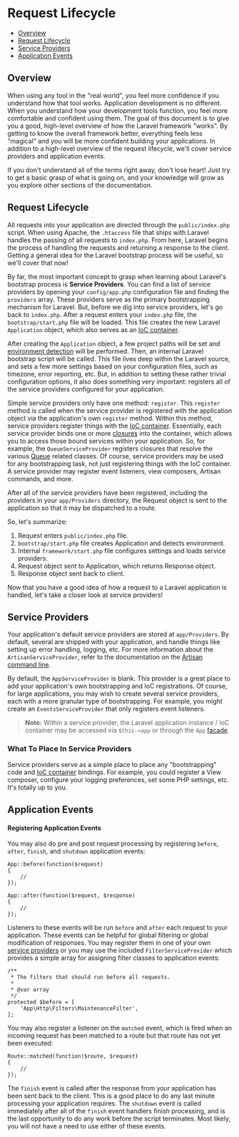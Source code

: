 # Request Lifecycle

- [Overview](#overview)
- [Request Lifecycle](#request-lifecycle)
- [Service Providers](#service-providers)
- [Application Events](#application-events)

<a name="overview"></a>
## Overview

When using any tool in the "real world", you feel more confidence if you understand how that tool works. Application development is no different. When you understand how your development tools function, you feel more comfortable and confident using them. The goal of this document is to give you a good, high-level overview of how the Laravel framework "works". By getting to know the overall framework better, everything feels less "magical" and you will be more confident building your applications. In addition to a high-level overview of the request lifecycle, we'll cover service providers and application events.

If you don't understand all of the terms right away, don't lose heart! Just try to get a basic grasp of what is going on, and your knowledge will grow as you explore other sections of the documentation.

<a name="request-lifecycle"></a>
## Request Lifecycle

All requests into your application are directed through the `public/index.php` script. When using Apache, the `.htaccess` file that ships with Laravel handles the passing of all requests to `index.php`. From here, Laravel begins the process of handling the requests and returning a response to the client. Getting a general idea for the Laravel bootstrap process will be useful, so we'll cover that now!

By far, the most important concept to grasp when learning about Laravel's bootstrap process is **Service Providers**. You can find a list of service providers by opening your `config/app.php` configuration file and finding the `providers` array. These providers serve as the primary bootstrapping mechanism for Laravel. But, before we dig into service providers, let's go back to `index.php`. After a request enters your `index.php` file, the `bootstrap/start.php` file will be loaded. This file creates the new Laravel `Application` object, which also serves as an [IoC container](/docs/ioc).

After creating the `Application` object, a few project paths will be set and [environment detection](/docs/configuration#environment-configuration) will be performed. Then, an internal Laravel bootstrap script will be called. This file lives deep within the Laravel source, and sets a few more settings based on your configuration files, such as timezone, error reporting, etc. But, in addition to setting these rather trivial configuration options, it also does something very important: registers all of the service providers configured for your application.

Simple service providers only have one method: `register`. This `register` method is called when the service provider is registered with the application object via the application's own `register` method. Within this method, service providers register things with the [IoC container](/docs/ioc). Essentially, each service provider binds one or more [closures](http://us3.php.net/manual/en/functions.anonymous.php) into the container, which allows you to access those bound services within your application. So, for example, the `QueueServiceProvider` registers closures that resolve the various [Queue](/docs/queues) related classes. Of course, service providers may be used for any bootstrapping task, not just registering things with the IoC container. A service provider may register event listeners, view composers, Artisan commands, and more.

After all of the service providers have been registered, including the providers in your `app/Providers` directory, the Request object is sent to the application so that it may be dispatched to a route.

So, let's summarize:

1. Request enters `public/index.php` file.
2. `bootstrap/start.php` file creates Application and detects environment.
3. Internal `framework/start.php` file configures settings and loads service providers.
4. Request object sent to Application, which returns Response object.
5. Response object sent back to client.

Now that you have a good idea of how a request to a Laravel application is handled, let's take a closer look at service providers!

<a name="service-providers"></a>
## Service Providers

Your application's default service providers are stored at `app/Providers`. By default, several are shipped with your application, and handle things like setting up error handling, logging, etc. For more information about the `ArtisanServiceProvider`, refer to the documentation on the [Artisan command line](/docs/commands#registering-commands).

By default, the `AppServiceProvider` is blank. This provider is a great place to add your application's own bootstrapping and IoC registrations. Of course, for large applications, you may wish to create several service providers, each with a more granular type of bootstrapping. For example, you might create an `EventsServiceProvider` that only registers event listeners.

> **Note:** Within a service provider, the Laravel application instance / IoC container may be accessed via `$this->app` or through the `App` [facade](/docs/facades).

### What To Place In Service Providers

Service providers serve as a simple place to place any "bootstrapping" code and [IoC container](/docs/ioc) bindings. For example, you could register a View composer, configure your logging preferences, set some PHP settings, etc. It's totally up to you.

<a name="application-events"></a>
## Application Events

#### Registering Application Events

You may also do pre and post request processing by registering `before`, `after`, `finish`, and `shutdown` application events:

	App::before(function($request)
	{
		//
	});

	App::after(function($request, $response)
	{
		//
	});

Listeners to these events will be run `before` and `after` each request to your application. These events can be helpful for global filtering or global modification of responses. You may register them in one of your own [service providers](/docs/ioc#service-providers) or you may use the included `FilterServiceProvider` which provides a simple array for assigning filter classes to application events:

	/**
	 * The filters that should run before all requests.
	 *
	 * @var array
	 */
	protected $before = [
		'App\Http\Filters\MaintenanceFilter',
	];

You may also register a listener on the `matched` event, which is fired when an incoming request has been matched to a route but that route has not yet been executed:

	Route::matched(function($route, $request)
	{
		//
	});

The `finish` event is called after the response from your application has been sent back to the client. This is a good place to do any last minute processing your application requires. The `shutdown` event is called immediately after all of the `finish` event handlers finish processing, and is the last opportunity to do any work before the script terminates. Most likely, you will not have a need to use either of these events.